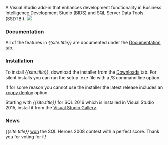 A Visual Studio add-in that enhances development functionality in Business Intelligence Development Studio (BIDS) and SQL Server Data Tools (SSDTBI).
![](Home_BIDSHelperMontage.gif)

### Documentation
All of the features in *{{site.title}}* are documented under the [Documentation](Documentation) tab.

### Installation

To install *{{site.title}}*, download the installer from the [Downloads](http://bidshelper.codeplex.com/releases) tab.
For silent installs you can run the setup .exe file with a /S command line option.

If for some reason you cannot use the installer the latest release includes an [xcopy deploy](xcopy-deploy) option.

Starting with *{{site.title}}* for SQL 2016 which is installed in Visual Studio 2015, install it from the [Visual Studio Gallery](Installing-from-the-Visual-Studio-Gallery).

### News

*{{site.title}}* [won](http://geekswithblogs.net/darrengosbell/archive/2008/11/22/bidshelper-is-1.aspx) the SQL Heroes 2008 contest with a perfect score. Thank you for voting for it!

